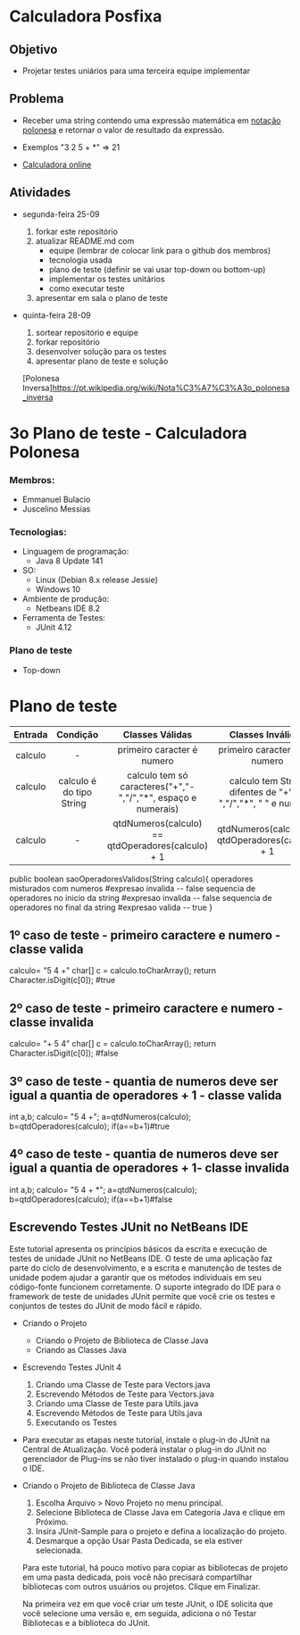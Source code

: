 # Calculadora Posfixa


## Objetivo
- Projetar testes uniários para uma terceira equipe implementar

## Problema
- Receber uma string contendo uma expressão matemática em [notação polonesa](https://pt.wikipedia.org/wiki/Nota%C3%A7%C3%A3o_polonesa) e retornar o valor de resultado da expressão.

- Exemplos
"3 2 5 + *" => 21

- [Calculadora online](https://epxx.co/ctb/hp12c.html)


## Atividades
- segunda-feira 25-09
   1. forkar este repositório
   1. atualizar README.md com
      - equipe (lembrar de colocar link para o github dos membros)
      - tecnologia usada
      - plano de teste (definir se vai usar top-down ou bottom-up)
      - implementar os testes unitários
      - como executar teste
   1. apresentar em sala o plano de teste
- quinta-feira 28-09
   1. sortear repositório e equipe
   1. forkar repositório
   1. desenvolver solução para os testes
   1. apresentar plano de teste e solução
   
   [Polonesa Inversa]https://pt.wikipedia.org/wiki/Nota%C3%A7%C3%A3o_polonesa_inversa
   
 # 3o Plano de teste - Calculadora Polonesa
### Membros: 
- Emmanuel Bulacio
- Juscelino Messias

### Tecnologias: 
- Linguagem de programação:
  - Java 8 Update 141
- SO:
  - Linux (Debian 8.x release Jessie) 
  - Windows 10
- Ambiente de produção:  
  - Netbeans IDE 8.2  
- Ferramenta de Testes:
  - JUnit 4.12  
  
### Plano de teste
- Top-down

# Plano de teste

Entrada | Condição | Classes Válidas | Classes Inválidas
:-----: | :------: | :-------------: | :---------------:
  calculo  | - | primeiro caracter é numero | primeiro caracter não é numero 
   calculo  | calculo é do tipo String    | calculo tem só caracteres("+","-","/","*", espaço e numerais)|calculo tem String difentes de "+","-","/","*", " " e numeros
  calculo  | - | qtdNumeros(calculo) == qtdOperadores(calculo) + 1 | qtdNumeros(calculo) != qtdOperadores(calculo) + 1 
  
  
  public boolean saoOperadoresValidos(String calculo){
       operadores misturados com numeros #expresao invalida -- false
       sequencia de operadores no inicio da string #expresao invalida -- false
       sequencia de operadores no final da string #expresao valida -- true
  }
  
## 1º caso de teste - primeiro caractere e numero - classe valida
calculo= "5 4 +"
char[] c = calculo.toCharArray();
return Character.isDigit(c[0]);  #true

## 2º caso de teste - primeiro caractere e numero - classe invalida
calculo= "+ 5 4"
char[] c = calculo.toCharArray();
return Character.isDigit(c[0]);  #false

## 3º caso de teste - quantia de numeros deve ser igual a quantia de operadores + 1 - classe valida
int a,b;
calculo= "5 4 +";
a=qtdNumeros(calculo);
b=qtdOperadores(calculo);
if(a==b+1)#true
## 4º caso de teste - quantia de numeros deve ser igual a quantia de operadores + 1- classe invalida
int a,b;
calculo= "5 4 + *";
a=qtdNumeros(calculo);
b=qtdOperadores(calculo);
if(a==b+1)#false

## Escrevendo Testes JUnit no NetBeans IDE

Este tutorial apresenta os princípios básicos da escrita e execução de testes de unidade JUnit no NetBeans IDE. O teste de uma aplicação faz parte do ciclo de desenvolvimento, e a escrita e manutenção de testes de unidade podem ajudar a garantir que os métodos individuais em seu código-fonte funcionem corretamente. O suporte integrado do IDE para o framework de teste de unidades JUnit permite que você crie os testes e conjuntos de testes do JUnit de modo fácil e rápido.

- Criando o Projeto
   - Criando o Projeto de Biblioteca de Classe Java
   - Criando as Classes Java 

- Escrevendo Testes JUnit 4
   1. Criando uma Classe de Teste para Vectors.java
   2. Escrevendo Métodos de Teste para Vectors.java
   3. Criando uma Classe de Teste para Utils.java
   4. Escrevendo Métodos de Teste para Utils.java
   5. Executando os Testes
   
- Para executar as etapas neste tutorial, instale o plug-in do JUnit na Central de Atualização. Você poderá instalar o plug-in do JUnit no gerenciador de Plug-ins se não tiver instalado o plug-in quando instalou o IDE.

- Criando o Projeto de Biblioteca de Classe Java
   1. Escolha Arquivo > Novo Projeto no menu principal.
   2. Selecione Biblioteca de Classe Java em Categoria Java e clique em Próximo.
   3. Insira JUnit-Sample para o projeto e defina a localização do projeto.
   4. Desmarque a opção Usar Pasta Dedicada, se ela estiver selecionada.

    Para este tutorial, há pouco motivo para copiar as bibliotecas de projeto em uma pasta dedicada, pois você não precisará compartilhar bibliotecas com outros usuários ou projetos.
    Clique em Finalizar.
    
    Na primeira vez em que você criar um teste JUnit, o IDE solicita que você selecione uma versão e, em seguida, adiciona o nó Testar Bibliotecas e a biblioteca do JUnit.




